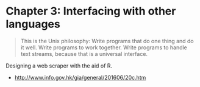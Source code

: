 # Chapter 3: Interfacing with other languages

> This is the Unix philosophy: Write programs that do one thing and do it well. Write programs to work together. Write programs to handle text streams, because that is a universal interface.

Designing a web scraper with the aid of R.

* http://www.info.gov.hk/gia/general/201606/20c.htm

